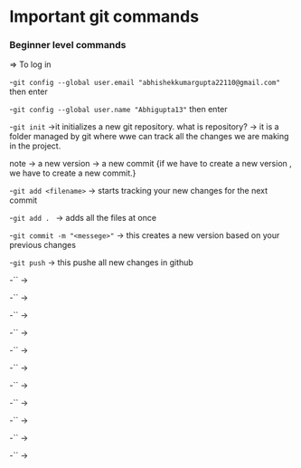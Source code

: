 # Important git commands
### Beginner level commands


=> To log in

-`git config --global user.email "abhishekkumargupta22110@gmail.com"` then enter

-`git config --global user.name "Abhigupta13"` then enter

-`git init` ->it initializes a new git repository.
 what is repository?
 -> it is a folder managed by git where wwe can track all the changes we are making in the project.

note -> a new version -> a new commit {if we have to create a new version , we have to create a new commit.}

-`git add <filename>` -> starts tracking your new changes for the next commit

-`git add . ` -> adds all the files at once

-`git commit -m "<messege>"` -> this creates a new version based on your previous changes

-`git push`  -> this pushe all new changes in github

-``  ->

-``  ->

-``  ->

-``  ->

-``  ->

-``  ->

-``  ->

-``  ->

-``  ->

-``  ->

-``  ->